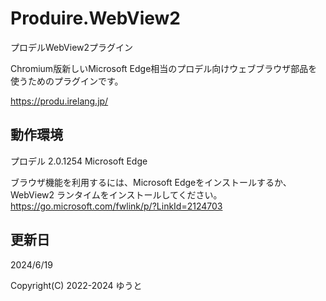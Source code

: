 # Produire.WebView2
プロデルWebView2プラグイン

Chromium版新しいMicrosoft Edge相当のプロデル向けウェブブラウザ部品を使うためのプラグインです。

https://produ.irelang.jp/

## 動作環境
プロデル 2.0.1254
Microsoft Edge

ブラウザ機能を利用するには、Microsoft Edgeをインストールするか、WebView2 ランタイムをインストールしてください。
https://go.microsoft.com/fwlink/p/?LinkId=2124703

## 更新日
2024/6/19

Copyright(C) 2022-2024 ゆうと